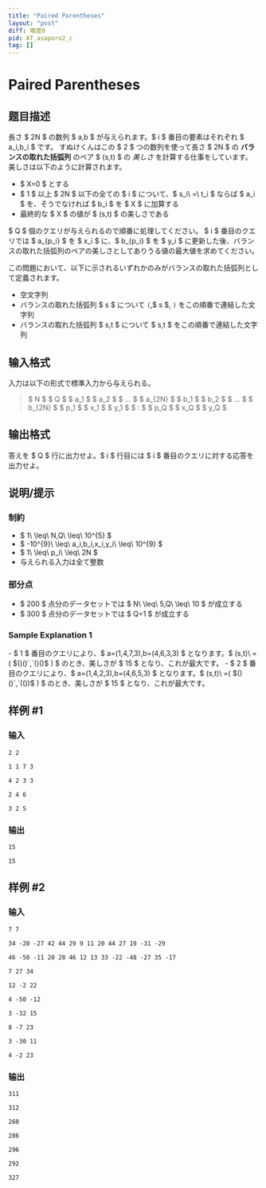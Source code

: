 ```yaml
---
title: "Paired Parentheses"
layout: "post"
diff: 难度0
pid: AT_asaporo2_c
tag: []
---
```


# Paired Parentheses

## 题目描述

[problemUrl]: https://atcoder.jp/contests/cf17-tournament-round1-open/tasks/asaporo2_c

長さ $ 2N $ の数列 $ a,b $ が与えられます。$ i $ 番目の要素はそれぞれ $ a_i,b_i $ です。 すぬけくんはこの $ 2 $ つの数列を使って長さ $ 2N $ の **バランスの取れた括弧列** のペア $ (s,t) $ の *美しさ* を計算する仕事をしています。 美しさは以下のように計算されます。

- $ X=0 $ とする
- $ 1 $ 以上 $ 2N $ 以下の全ての $ i $ について、$ s_i\ =\ t_i $ ならば $ a_i $ を、そうでなければ $ b_i $ を $ X $ に加算する
- 最終的な $ X $ の値が $ (s,t) $ の美しさである

$ Q $ 個のクエリが与えられるので順番に処理してください。 $ i $ 番目のクエリでは $ a_{p_i} $ を $ x_i $ に、$ b_{p_i} $ を $ y_i $ に更新した後、バランスの取れた括弧列のペアの美しさとしてありうる値の最大値を求めてください。

この問題において、以下に示されるいずれかのみがバランスの取れた括弧列として定義されます。

- 空文字列
- バランスの取れた括弧列 $ s $ について `(`,$ s $, `)` をこの順番で連結した文字列
- バランスの取れた括弧列 $ s,t $ について $ s,t $ をこの順番で連結した文字列

## 输入格式

入力は以下の形式で標準入力から与えられる。

> $ N $ $ Q $ $ a_1 $ $ a_2 $ $ ... $ $ a_{2N} $ $ b_1 $ $ b_2 $ $ ... $ $ b_{2N} $ $ p_1 $ $ x_1 $ $ y_1 $ $ : $ $ p_Q $ $ x_Q $ $ y_Q $

## 输出格式

答えを $ Q $ 行に出力せよ。$ i $ 行目には $ i $ 番目のクエリに対する応答を出力せよ。

## 说明/提示

### 制約

- $ 1\ \leq\ N,Q\ \leq\ 10^{5} $
- $ -10^{9}\ \leq\ a_i,b_i,x_i,y_i\ \leq\ 10^{9} $
- $ 1\ \leq\ p_i\ \leq\ 2N $
- 与えられる入力は全て整数

### 部分点

- $ 200 $ 点分のデータセットでは $ N\ \leq\ 5,Q\ \leq\ 10 $ が成立する
- $ 300 $ 点分のデータセットでは $ Q=1 $ が成立する

### Sample Explanation 1

\- $ 1 $ 番目のクエリにより、$ a=(1,4,7,3),b=(4,6,3,3) $ となります。$ (s,t)\ =( $`()()`,`()()`$ ) $ のとき、美しさが $ 15 $ となり、これが最大です。 - $ 2 $ 番目のクエリにより、$ a=(1,4,2,3),b=(4,6,5,3) $ となります。$ (s,t)\ =( $`()()`,`(())`$ ) $ のとき、美しさが $ 15 $ となり、これが最大です。

## 样例 #1

### 输入

```
2 2
1 1 7 3
4 2 3 3
2 4 6
3 2 5
```

### 输出

```
15
15
```

## 样例 #2

### 输入

```
7 7
34 -20 -27 42 44 29 9 11 20 44 27 19 -31 -29
46 -50 -11 20 28 46 12 13 33 -22 -48 -27 35 -17
7 27 34
12 -2 22
4 -50 -12
3 -32 15
8 -7 23
3 -30 11
4 -2 23
```

### 输出

```
311
312
260
286
296
292
327
```

